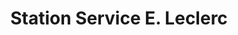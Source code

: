 ---
title: "Station Service E. Leclerc"
url: /digoin/station-service-e-leclerc/
shop: Gasflaschen
---